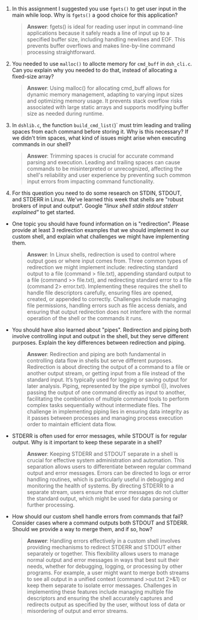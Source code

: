 1. In this assignment I suggested you use `fgets()` to get user input in the main while loop. Why is `fgets()` a good choice for this application?

    > **Answer**:  fgets() is ideal for reading user input in command-line applications because it safely reads a line of input up to a specified buffer size, including handling newlines and EOF. This prevents buffer overflows and makes line-by-line command processing straightforward.

2. You needed to use `malloc()` to allocte memory for `cmd_buff` in `dsh_cli.c`. Can you explain why you needed to do that, instead of allocating a fixed-size array?

    > **Answer**:  Using malloc() for allocating cmd_buff allows for dynamic memory management, adapting to varying input sizes and optimizing memory usage. It prevents stack overflow risks associated with large static arrays and supports modifying buffer size as needed during runtime.


3. In `dshlib.c`, the function `build_cmd_list(`)` must trim leading and trailing spaces from each command before storing it. Why is this necessary? If we didn't trim spaces, what kind of issues might arise when executing commands in our shell?

    > **Answer**:  Trimming spaces is crucial for accurate command parsing and execution. Leading and trailing spaces can cause commands to be misinterpreted or unrecognized, affecting the shell's reliability and user experience by preventing such common input errors from impacting command functionality.


4. For this question you need to do some research on STDIN, STDOUT, and STDERR in Linux. We've learned this week that shells are "robust brokers of input and output". Google _"linux shell stdin stdout stderr explained"_ to get started.

- One topic you should have found information on is "redirection". Please provide at least 3 redirection examples that we should implement in our custom shell, and explain what challenges we might have implementing them.

    > **Answer**:  In Linux shells, redirection is used to control where output goes or where input comes from. Three common types of redirection we might implement include: redirecting standard output to a file (command > file.txt), appending standard output to a file (command >> file.txt), and redirecting standard error to a file (command 2> error.txt). Implementing these requires the shell to handle file descriptors carefully, ensuring files are opened, created, or appended to correctly. Challenges include managing file permissions, handling errors such as file access denials, and ensuring that output redirection does not interfere with the normal operation of the shell or the commands it runs.

- You should have also learned about "pipes". Redirection and piping both involve controlling input and output in the shell, but they serve different purposes. Explain the key differences between redirection and piping.

    > **Answer**:  Redirection and piping are both fundamental in controlling data flow in shells but serve different purposes. Redirection is about directing the output of a command to a file or another output stream, or getting input from a file instead of the standard input. It’s typically used for logging or saving output for later analysis. Piping, represented by the pipe symbol (|), involves passing the output of one command directly as input to another, facilitating the combination of multiple command tools to perform complex tasks sequentially without intermediate files. The challenge in implementing piping lies in ensuring data integrity as it passes between processes and managing process execution order to maintain efficient data flow.

- STDERR is often used for error messages, while STDOUT is for regular output. Why is it important to keep these separate in a shell?

    > **Answer**:  Keeping STDERR and STDOUT separate in a shell is crucial for effective system administration and automation. This separation allows users to differentiate between regular command output and error messages. Errors can be directed to logs or error handling routines, which is particularly useful in debugging and monitoring the health of systems. By directing STDERR to a separate stream, users ensure that error messages do not clutter the standard output, which might be used for data parsing or further processing.

- How should our custom shell handle errors from commands that fail? Consider cases where a command outputs both STDOUT and STDERR. Should we provide a way to merge them, and if so, how?

    > **Answer**:  Handling errors effectively in a custom shell involves providing mechanisms to redirect STDERR and STDOUT either separately or together. This flexibility allows users to manage normal output and error messages in ways that best suit their needs, whether for debugging, logging, or processing by other programs. For example, a user might want to merge both streams to see all output in a unified context (command >out.txt 2>&1) or keep them separate to isolate error messages. Challenges in implementing these features include managing multiple file descriptors and ensuring the shell accurately captures and redirects output as specified by the user, without loss of data or misordering of output and error streams.